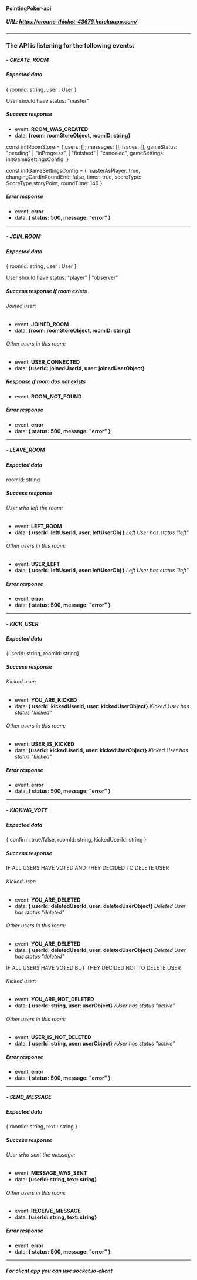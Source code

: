 #### PointingPoker-api

##### URL: https://arcane-thicket-43676.herokuapp.com/

---

### The API is listening for the following events:

##### - CREATE_ROOM

##### Expected data

{ roomId: string, user : User }

User should have status: "master"

##### Success response

- event: **ROOM_WAS_CREATED**
- data: **{room: roomStoreObject, roomID: string}**

const initRoomStore = {
users: [];
messages: [],
issues: [],
gameStatus: "pending" | "inProgress", | "finished" | "canceled",
gameSettings: initGameSettingsConfig,
}

const initGameSettingsConfig = {
masterAsPlayer: true,
changingCardInRoundEnd: false,
timer: true,
scoreType: ScoreType.storyPoint,
roundTime: 140
}

##### Error response

- event: **error**
- data: **{ status: 500, message: "error" }**

---

##### - JOIN_ROOM

##### Expected data

{ roomId: string, user : User }

User should have status: "player" | "observer"

##### Success response if room exists

###### Joined user:

- event: **JOINED_ROOM**
- data: **{room: roomStoreObject, roomID: string}**

###### Other users in this room:

- event: **USER_CONNECTED**
- data: **{userId: joinedUserId, user: joinedUserObject}**

##### Response if room dos not exists

- event: **ROOM_NOT_FOUND**

##### Error response

- event: **error**
- data: **{ status: 500, message: "error" }**

---

##### - LEAVE_ROOM

##### Expected data

roomId: string

##### Success response

###### User who left the room:

- event: **LEFT_ROOM**
- data: **{ userId: leftUserId, user: leftUserObj }** _Left User has status "left"_

###### Other users in this room:

- event: **USER_LEFT**
- data: **{ userId: leftUserId, user: leftUserObj }** _Left User has status "left"_

##### Error response

- event: **error**
- data: **{ status: 500, message: "error" }**

---

##### - KICK_USER

##### Expected data

{userId: string, roomId: string}

##### Success response

###### Kicked user:

- event: **YOU_ARE_KICKED**
- data: **{ userId: kickedUserId, user: kickedUserObject}** _Kicked User has status "kicked"_

###### Other users in this room:

- event: **USER_IS_KICKED**
- data: **{userId: kickedUserId, user: kickedUserObject}** _Kicked User has status "kicked"_

##### Error response

- event: **error**
- data: **{ status: 500, message: "error" }**

---

##### - KICKING_VOTE

##### Expected data

{ confirm: true/false, roomId: string, kickedUserId: string }

##### Success response

IF ALL USERS HAVE VOTED AND THEY DECIDED TO DELETE USER

###### Kicked user:

- event: **YOU_ARE_DELETED**
- data: **{ userId: deletedUserId, user: deletedUserObject}** _Deleted User has status "deleted"_

###### Other users in this room:

- event: **YOU_ARE_DELETED**
- data: **{ userId: deletedUserId, user: deletedUserObject}** _Deleted User has status "deleted"_

IF ALL USERS HAVE VOTED BUT THEY DECIDED NOT TO DELETE USER

###### Kicked user:

- event: **YOU_ARE_NOT_DELETED**
- data: **{ userId: string, user: userObject}** _/User has status "active"_

###### Other users in this room:

- event: **USER_IS_NOT_DELETED**
- data: **{ userId: string, user: userObject}** _/User has status "active"_

##### Error response

- event: **error**
- data: **{ status: 500, message: "error" }**

---

##### - SEND_MESSAGE

##### Expected data

{ roomId: string, text : string }

##### Success response

###### User who sent the message:

- event: **MESSAGE_WAS_SENT**
- data: **{userId: string, text: string}**

###### Other users in this room:

- event: **RECEIVE_MESSAGE**
- data: **{userId: string, text: string}**

##### Error response

- event: **error**
- data: **{ status: 500, message: "error" }**

---

##### For client app you can use socket.io-client

